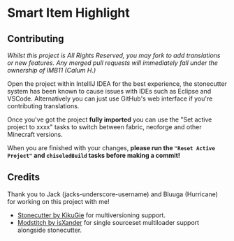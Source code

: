 # Smart Item Highlight

## Contributing

_Whilst this project is All Rights Reserved, you may fork to add translations or new features. Any merged pull requests will immediately fall under the ownership of IMB11 (Calum H.)_

Open the project within IntellIJ IDEA for the best experience, the stonecutter system has been known to cause issues with IDEs such as Eclipse and VSCode. Alternatively you can just use GitHub's web interface if you're contributing translations.

Once you've got the project **fully imported** you can use the "Set active project to xxxx" tasks to switch between fabric, neoforge and other Minecraft versions.

When you are finished with your changes, **please run the `"Reset Active Project"` and `chiseledBuild` tasks before making a commit!**

## Credits

Thank you to Jack (jacks-underscore-username) and Bluuga (Hurricane) for working on this project with me!

- [Stonecutter by KikuGie](https://stonecutter.kikugie.dev/) for multiversioning support.
- [Modstitch by isXander](https://github.com/isXander/Modstitch) for single sourceset multiloader support alongside stonecutter.